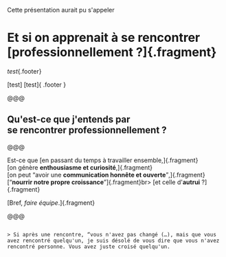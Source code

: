 <!-- .slide: data-state="contrasted" -->

Cette présentation aurait pu s'appeler

# Et si on apprenait à se rencontrer [**professionnellement** ?]{.fragment}

*test*{.footer}

[test]
[test]{ .footer }

@@@

## Qu'est-ce que j'entends par<br>**se rencontrer professionnellement** ?

@@@

Est-ce que
[en passant du temps à travailler ensemble,]{.fragment}<br>
[on génère **enthousiasme et curiosité**,]{.fragment}<br>
[on peut <q>avoir une **communication honnête et ouverte**</q>,]{.fragment}
[<q>**nourrir notre propre croissance**</q>]{.fragment}br>
[et celle d'**autrui** ?]{.fragment}

[Bref, *faire équipe*.]{.fragment}

@@@

<!-- .slide: data-background="images/la-rencontre-une-philosophie-charles-pepin.jpg" data-background-size="30%" data-background-color="#0055b8" -->

~~~~

> Si après une rencontre, “vous n'avez pas changé (…), mais que vous avez rencontré quelqu'un, je suis désolé de vous dire que vous n'avez rencontré personne. Vous avez juste croisé quelqu'un.

